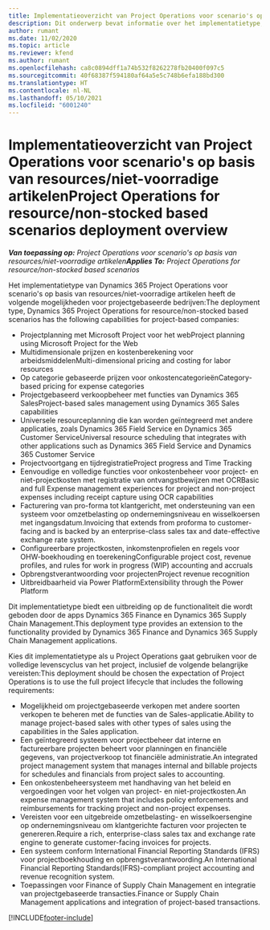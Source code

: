 ```yaml
---
title: Implementatieoverzicht van Project Operations voor scenario's op basis van resources/niet-voorradige artikelen
description: Dit onderwerp bevat informatie over het implementatietype, Project Operations voor scenario's op basis van resources/niet-voorradige artikelen.
author: rumant
ms.date: 11/02/2020
ms.topic: article
ms.reviewer: kfend
ms.author: rumant
ms.openlocfilehash: ca8c0894dff1a74b532f8262278fb20400f097c5
ms.sourcegitcommit: 40f68387f594180af64a5e5c748b6efa188bd300
ms.translationtype: HT
ms.contentlocale: nl-NL
ms.lasthandoff: 05/10/2021
ms.locfileid: "6001240"
---
```

# <a name="project-operations-for-resourcenon-stocked-based-scenarios-deployment-overview"></a><span data-ttu-id="ce914-103">Implementatieoverzicht van Project Operations voor scenario's op basis van resources/niet-voorradige artikelen</span><span class="sxs-lookup"><span data-stu-id="ce914-103">Project Operations for resource/non-stocked based scenarios deployment overview</span></span>

<span data-ttu-id="ce914-104">_**Van toepassing op:** Project Operations voor scenario's op basis van resources/niet-voorradige artikelen_</span><span class="sxs-lookup"><span data-stu-id="ce914-104">_**Applies To:** Project Operations for resource/non-stocked based scenarios_</span></span>

<span data-ttu-id="ce914-105">Het implementatietype van Dynamics 365 Project Operations voor scenario's op basis van resources/niet-voorradige artikelen heeft de volgende mogelijkheden voor projectgebaseerde bedrijven:</span><span class="sxs-lookup"><span data-stu-id="ce914-105">The deployment type, Dynamics 365 Project Operations for resource/non-stocked based scenarios has the following capabilities for project-based companies:</span></span>

- <span data-ttu-id="ce914-106">Projectplanning met Microsoft Project voor het web</span><span class="sxs-lookup"><span data-stu-id="ce914-106">Project planning using Microsoft Project for the Web</span></span>
- <span data-ttu-id="ce914-107">Multidimensionale prijzen en kostenberekening voor arbeidsmiddelen</span><span class="sxs-lookup"><span data-stu-id="ce914-107">Multi-dimensional pricing and costing for labor resources</span></span>
- <span data-ttu-id="ce914-108">Op categorie gebaseerde prijzen voor onkostencategorieën</span><span class="sxs-lookup"><span data-stu-id="ce914-108">Category-based pricing for expense categories</span></span>
- <span data-ttu-id="ce914-109">Projectgebaseerd verkoopbeheer met functies van Dynamics 365 Sales</span><span class="sxs-lookup"><span data-stu-id="ce914-109">Project-based sales management using Dynamics 365 Sales capabilities</span></span>
- <span data-ttu-id="ce914-110">Universele resourceplanning die kan worden geïntegreerd met andere applicaties, zoals Dynamics 365 Field Service en Dynamics 365 Customer Service</span><span class="sxs-lookup"><span data-stu-id="ce914-110">Universal resource scheduling that integrates with other applications such as Dynamics 365 Field Service and Dynamics 365 Customer Service</span></span>
- <span data-ttu-id="ce914-111">Projectvoortgang en tijdregistratie</span><span class="sxs-lookup"><span data-stu-id="ce914-111">Project progress and Time Tracking</span></span>
- <span data-ttu-id="ce914-112">Eenvoudige en volledige functies voor onkostenbeheer voor project- en niet-projectkosten met registratie van ontvangstbewijzen met OCR</span><span class="sxs-lookup"><span data-stu-id="ce914-112">Basic and full Expense management experiences for project and non-project expenses including receipt capture using OCR capabilities</span></span>
- <span data-ttu-id="ce914-113">Facturering van pro-forma tot klantgericht, met ondersteuning van een systeem voor omzetbelasting op ondernemingsniveau en wisselkoersen met ingangsdatum.</span><span class="sxs-lookup"><span data-stu-id="ce914-113">Invoicing that extends from proforma to customer-facing and is backed by an enterprise-class sales tax and date-effective exchange rate system.</span></span>
- <span data-ttu-id="ce914-114">Configureerbare projectkosten, inkomstenprofielen en regels voor OHW-boekhouding en toerekening</span><span class="sxs-lookup"><span data-stu-id="ce914-114">Configurable project cost, revenue profiles, and rules for work in progress (WIP) accounting and accruals</span></span>
- <span data-ttu-id="ce914-115">Opbrengstverantwoording voor projecten</span><span class="sxs-lookup"><span data-stu-id="ce914-115">Project revenue recognition</span></span>
- <span data-ttu-id="ce914-116">Uitbreidbaarheid via Power Platform</span><span class="sxs-lookup"><span data-stu-id="ce914-116">Extensibility through the Power Platform</span></span>

<span data-ttu-id="ce914-117">Dit implementatietype biedt een uitbreiding op de functionaliteit die wordt geboden door de apps Dynamics 365 Finance en Dynamics 365 Supply Chain Management.</span><span class="sxs-lookup"><span data-stu-id="ce914-117">This deployment type provides an extension to the functionality provided by Dynamics 365 Finance and Dynamics 365 Supply Chain Management applications.</span></span>

<span data-ttu-id="ce914-118">Kies dit implementatietype als u Project Operations gaat gebruiken voor de volledige levenscyclus van het project, inclusief de volgende belangrijke vereisten:</span><span class="sxs-lookup"><span data-stu-id="ce914-118">This deployment should be chosen the expectation of Project Operations is to use the full project lifecycle that includes the following requirements:</span></span>

- <span data-ttu-id="ce914-119">Mogelijkheid om projectgebaseerde verkopen met andere soorten verkopen te beheren met de functies van de Sales-applicatie.</span><span class="sxs-lookup"><span data-stu-id="ce914-119">Ability to manage project-based sales with other types of sales using the capabilities in the Sales application.</span></span>
- <span data-ttu-id="ce914-120">Een geïntegreerd systeem voor projectbeheer dat interne en factureerbare projecten beheert voor planningen en financiële gegevens, van projectverkoop tot financiële administratie.</span><span class="sxs-lookup"><span data-stu-id="ce914-120">An integrated project management system that manages internal and billable projects for schedules and financials from project sales to accounting.</span></span>
- <span data-ttu-id="ce914-121">Een onkostenbeheersysteem met handhaving van het beleid en vergoedingen voor het volgen van project- en niet-projectkosten.</span><span class="sxs-lookup"><span data-stu-id="ce914-121">An expense management system that includes policy enforcements and reimbursements for tracking project and non-project expenses.</span></span>
- <span data-ttu-id="ce914-122">Vereisten voor een uitgebreide omzetbelasting- en wisselkoersengine op ondernemingsniveau om klantgerichte facturen voor projecten te genereren.</span><span class="sxs-lookup"><span data-stu-id="ce914-122">Require a rich, enterprise-class sales tax and exchange rate engine to generate customer-facing invoices for projects.</span></span>
- <span data-ttu-id="ce914-123">Een systeem conform International Financial Reporting Standards (IFRS) voor projectboekhouding en opbrengstverantwoording.</span><span class="sxs-lookup"><span data-stu-id="ce914-123">An International Financial Reporting Standards(IFRS)-compliant project accounting and revenue recognition system.</span></span>
- <span data-ttu-id="ce914-124">Toepassingen voor Finance of Supply Chain Management en integratie van projectgebaseerde transacties.</span><span class="sxs-lookup"><span data-stu-id="ce914-124">Finance or Supply Chain Management applications and integration of project-based transactions.</span></span>


[!INCLUDE[footer-include](../includes/footer-banner.md)]